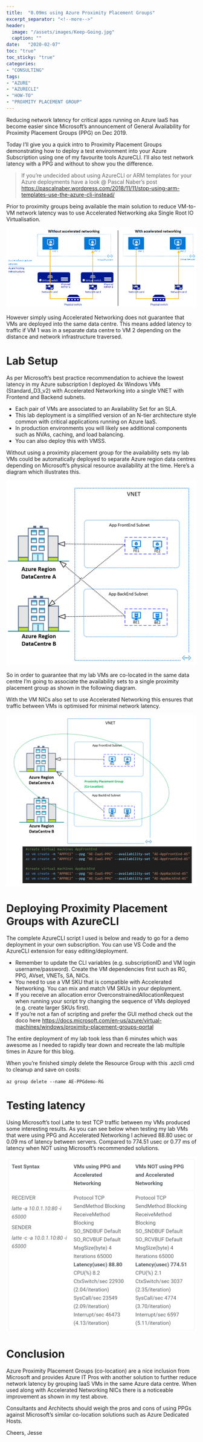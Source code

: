 ```yaml
---
title:  "0.09ms using Azure Proximity Placement Groups"
excerpt_separator: "<!--more-->"
header:
  image: "/assets/images/Keep-Going.jpg"
  caption: ""
date:   "2020-02-07"
toc: "true"
toc_sticky: "true"
categories: 
- "CONSULTING"
tags: 
- "AZURE"
- "AZURECLI"
- "HOW-TO"
- "PROXMITY PLACEMENT GROUP"
---
```

Reducing network latency for critical apps running on Azure IaaS has become easier since Microsoft’s announcement of General Availability for Proximity Placement Groups (PPG) on Dec 2019.

Today I’ll give you a quick intro to Proximity Placement Groups demonstrating how to deploy a test environment into your Azure Subscription using one of my favourite tools AzureCLI. I’ll also test network latency with a PPG and without to show you the difference.

> If you’re undecided about using AzureCLI or ARM templates for your Azure deployments have a look @ Pascal Naber’s post https://pascalnaber.wordpress.com/2018/11/11/stop-using-arm-templates-use-the-azure-cli-instead/

Prior to proximity groups being available the main solution to reduce VM-to-VM network latency was to use Accelerated Networking aka Single Root IO Virtualisation. 

![AcceleratedNetworking](/assets/images/accelerated-networking.png)

However simply using Accelerated Networking does not guarantee that VMs are deployed into the same data centre. This means added latency to traffic if VM 1 was in a separate data centre to VM 2 depending on the distance and network infrastructure traversed.

# Lab Setup
As per Microsoft’s best practice recommendation to achieve the lowest latency in my Azure subscription I deployed 4x Windows VMs (Standard_D3_v2) with Accelerated Networking into a single VNET with Frontend and Backend subnets.

* Each pair of VMs are associated to an Availability Set for an SLA.
* This lab deployment is a simplified version of an N-tier architecture style common with critical applications running on Azure IaaS.
* In production environments you will likely see additional components such as NVAs, caching, and load balancing.
* You can also deploy this with VMSS.

Without using a proximity placement group for the availability sets my lab VMs could be automatically deployed to separate Azure region data centres depending on Microsoft’s physical resource availability at the time. Here’s a diagram which illustrates this.

![DemoLabNoPPG](/assets/images/AzureIaaS-NoPPG.png)

So in order to guarantee that my lab VMs are co-located in the same data centre I’m going to associate the availability sets to a single proximity placement group as shown in the following diagram.

With the VM NICs also set to use Accelerated Networking this ensures that traffic between VMs is optimised for minimal network latency.

![DemoLabWithPPG](/assets/images/AzureIaaS-withPPG.png)

# Deploying Proximity Placement Groups with AzureCLI
The complete AzureCLI script I used is below and ready to go for a demo deployment in your own subscription. You can use VS Code and the AzureCLI extension for easy editing/deployment.

* Remember to update the CLI variables (e.g. subscriptionID and VM login username/password).
Create the VM dependencies first such as RG, PPG, AVset, VNETs, SA, NICs.
* You need to use a VM SKU that is compatible with Accelerated Networking. You can mix and match VM SKUs in your deployment.
* If you receive an allocation error OverconstrainedAllocationRequest when running your script try changing the sequence of VMs deployed (e.g. create larger SKUs first).
* If you’re not a fan of scripting and prefer the GUI method check out the doco here https://docs.microsoft.com/en-us/azure/virtual-machines/windows/proximity-placement-groups-portal

<script src="https://gist.github.com/jesseloudon/93927c791a682672655123b3afb700c2.js"></script>

The entire deployment of my lab took less than 6 minutes which was awesome as I needed to rapidly tear down and recreate the lab multiple times in Azure for this blog.

When you’re finished simply delete the Resource Group with this .azcli cmd to cleanup and save on costs:

`az group delete --name AE-PPGdemo-RG`

# Testing latency
Using Microsoft’s tool Latte to test TCP traffic between my VMs produced some interesting results. As you can see below when testing my lab VMs that were using PPG and Accelerated Networking I achieved 88.80 usec or 0.09 ms of latency between servers. Compared to 774.51 usec or 0.77 ms of latency when NOT using Microsoft’s recommended solutions.

![PPGtests](/assets/images/PPGtests.png)

# Conclusion
Azure Proximity Placement Groups (co-location) are a nice inclusion from Microsoft and provides Azure IT Pros with another solution to further reduce network latency by grouping IaaS VMs in the same Azure data centre. When used along with Accelerated Networking NICs there is a noticeable improvement as shown in my test above.

Consultants and Architects should weigh the pros and cons of using PPGs against Microsoft’s similar co-location solutions such as Azure Dedicated Hosts.

Cheers,
Jesse

<!--more-->